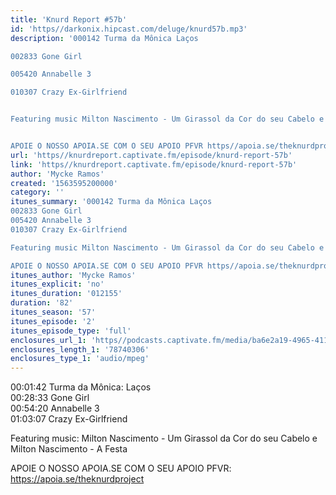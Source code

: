 ```yaml
---
title: 'Knurd Report #57b'
id: 'https//darkonix.hipcast.com/deluge/knurd57b.mp3'
description: '000142 Turma da Mônica Laços

002833 Gone Girl

005420 Annabelle 3

010307 Crazy Ex-Girlfriend


Featuring music Milton Nascimento - Um Girassol da Cor do seu Cabelo e Milton Nascimento - A Festa


APOIE O NOSSO APOIA.SE COM O SEU APOIO PFVR https//apoia.se/theknurdproject'
url: 'https//knurdreport.captivate.fm/episode/knurd-report-57b'
link: 'https//knurdreport.captivate.fm/episode/knurd-report-57b'
author: 'Mycke Ramos'
created: '1563595200000'
category: ''
itunes_summary: '000142 Turma da Mônica Laços
002833 Gone Girl
005420 Annabelle 3
010307 Crazy Ex-Girlfriend

Featuring music Milton Nascimento - Um Girassol da Cor do seu Cabelo e Milton Nascimento - A Festa

APOIE O NOSSO APOIA.SE COM O SEU APOIO PFVR https//apoia.se/theknurdproject'
itunes_author: 'Mycke Ramos'
itunes_explicit: 'no'
itunes_duration: '012155'
duration: '82'
itunes_season: '57'
itunes_episode: '2'
itunes_episode_type: 'full'
enclosures_url_1: 'https//podcasts.captivate.fm/media/ba6e2a19-4965-4112-bc6f-f8856f530a45/knurd57b_tc.mp3'
enclosures_length_1: '78740306'
enclosures_type_1: 'audio/mpeg'
---
```

00:01:42 Turma da Mônica: Laços  
00:28:33 Gone Girl  
00:54:20 Annabelle 3  
01:03:07 Crazy Ex-Girlfriend

Featuring music: Milton Nascimento - Um Girassol da Cor do seu Cabelo e Milton Nascimento - A Festa

APOIE O NOSSO APOIA.SE COM O SEU APOIO PFVR: https://apoia.se/theknurdproject